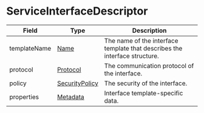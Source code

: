 # ServiceInterfaceDescriptor

Field | Type | Description
--- | --- | ---
templateName | [Name](../primitives.md#name) | The name of the interface template that describes the interface structure.
protocol | [Protocol](../primitives.md#protocol) | The communication protocol of the interface.
policy | [SecurityPolicy](../primitives.md#securitypolicy) | The security of the interface.
properties | [Metadata](../data-models/metadata.md) | Interface template-specific data.